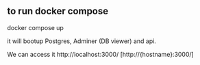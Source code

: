 ## to run docker compose 
docker compose up

it will bootup Postgres, Adminer (DB viewer) and api.

We can access it http://localhost:3000/ [http://{hostname}:3000/]
